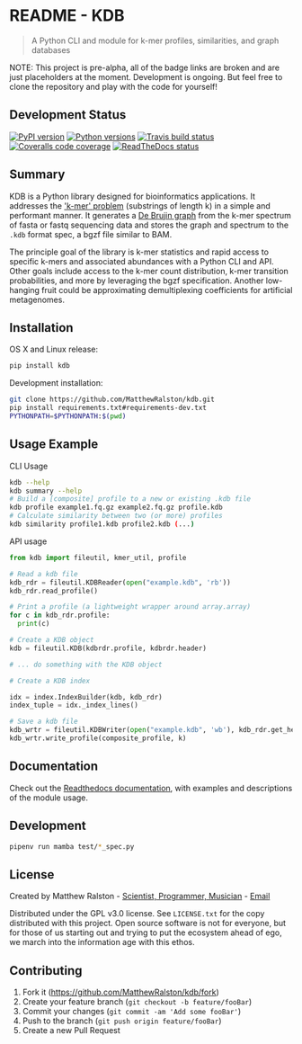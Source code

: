 # README - KDB
> A Python CLI and module for k-mer profiles, similarities, and graph databases

NOTE: This project is pre-alpha, all of the badge links are broken and are just placeholders at the moment. Development is ongoing. But feel free to clone the repository and play with the code for yourself!

## Development Status

[![PyPI version](https://img.shields.io/pypi/v/kdb.svg)][pip]
[![Python versions](https://img.shields.io/pypi/pyversions/kdb.svg)][Pythons]
[![Travis build status](https://travis-ci.com/MatthewRalston/kdb.svg?branch=master)][TravisCI]
[![Coveralls code coverage](https://img.shields.io/coveralls/MatthewRalston/kdb/master.svg)][Coveralls]
[![ReadTheDocs status](https://readthedocs.org/projects/kdb/badge/?version=stable&style=flat)][RTD]


[pip]: https://pypi.org/project/kdb/
[Pythons]: https://pypi.org/project/kdb/
[TravisCI]: https://travis-ci.com/MatthewRalston/kdb
[Coveralls]: https://coveralls.io/r/MatthewRalston/kdb?branch=master
[RTD]: https://kdb.readthedocs.io/en/stable/

## Summary 

KDB is a Python library designed for bioinformatics applications. It addresses the ['k-mer' problem](https://en.wikipedia.org/wiki/K-mer) (substrings of length k) in a simple and performant manner. It generates a [De Brujin graph](https://en.wikipedia.org/wiki/De_Bruijn_graph) from the k-mer spectrum of fasta or fastq sequencing data and stores the graph and spectrum to the `.kdb` format spec, a bgzf file similar to BAM. 

The principle goal of the library is k-mer statistics and rapid access to specific k-mers and associated abundances with a Python CLI and API. Other goals include access to the k-mer count distribution, k-mer transition probabilities, and more by leveraging the bgzf specification. Another low-hanging fruit could be approximating demultiplexing coefficients for artificial metagenomes.


## Installation

OS X and Linux release:

```sh
pip install kdb
```

Development installation:

```sh
git clone https://github.com/MatthewRalston/kdb.git
pip install requirements.txt#requirements-dev.txt
PYTHONPATH=$PYTHONPATH:$(pwd)
```

## Usage Example

CLI Usage

```bash
kdb --help
kdb summary --help
# Build a [composite] profile to a new or existing .kdb file
kdb profile example1.fq.gz example2.fq.gz profile.kdb
# Calculate similarity between two (or more) profiles
kdb similarity profile1.kdb profile2.kdb (...)
```

API usage

```python
from kdb import fileutil, kmer_util, profile

# Read a kdb file
kdb_rdr = fileutil.KDBReader(open("example.kdb", 'rb'))
kdb_rdr.read_profile()

# Print a profile (a lightweight wrapper around array.array)
for c in kdb_rdr.profile:
  print(c)

# Create a KDB object
kdb = fileutil.KDB(kdbrdr.profile, kdbrdr.header)

# ... do something with the KDB object

# Create a KDB index

idx = index.IndexBuilder(kdb, kdb_rdr)
index_tuple = idx._index_lines()

# Save a kdb file
kdb_wrtr = fileutil.KDBWriter(open("example.kdb", 'wb'), kdb_rdr.get_header)
kdb_wrtr.write_profile(composite_profile, k)
```

## Documentation

Check out the [Readthedocs documentation](https://kdb.readthedocs.io/en/stable/), with examples and descriptions of the module usage.

## Development

```bash
pipenv run mamba test/*_spec.py
```

## License

Created by Matthew Ralston - [Scientist, Programmer, Musician](http://matthewralston.us) - [Email](mailto:mrals89@gmail.com)

Distributed under the GPL v3.0 license. See `LICENSE.txt` for the copy distributed with this project. Open source software is not for everyone, but for those of us starting out and trying to put the ecosystem ahead of ego, we march into the information age with this ethos.

## Contributing

1. Fork it (<https://github.com/MatthewRalston/kdb/fork>)
2. Create your feature branch (`git checkout -b feature/fooBar`)
3. Commit your changes (`git commit -am 'Add some fooBar'`)
4. Push to the branch (`git push origin feature/fooBar`)
5. Create a new Pull Request

